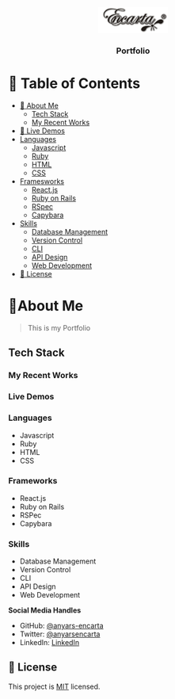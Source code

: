 <a name="readme-top"></a>

<div align="center">

 <!-- LOGO -->

  <img src="./My Logo.png" alt="logo" width="140"  height="auto" />
  <br/>

<!-- MAIN HEADING -->

  <h3><b>Portfolio</b></h3>

</div>

<!-- TABLE OF CONTENTS -->
# 📗 Table of Contents

- [👥 About Me](#about-me)
    - [Tech Stack](#tech-stack)
    - [My Recent Works](#my-recent-works)
- [🚀 Live Demos](#live-demo)
- [Languages](#languages)
  - [Javascript](#javascript)
  - [Ruby](#ruby)
  - [HTML](#html)
  - [CSS](#css)
- [Framesworks](#frameworks)
  - [React.js](#react.js)
  - [Ruby on Rails](#ruby-on-rails)
  - [RSpec](#rspec)
  - [Capybara](#capybara)
- [Skills](#skills)
  - [Database Management](#database-management)
  - [Version Control](#version-control)
  - [CLI](#cli)
  - [API Design](#api-design)
  - [Web Development](#web-development)
- [📝 License](#license)

<!-- INTRO -->
# 📖About Me <a name="about-me"></a>

> This is my Portfolio

## Tech Stack <a name="tech-stack"></a>
### My Recent Works <a name="my-recent-works"></a>

### Live Demos <a name="live-demos"></a>

### Languages <a name="languages"></a>

  <ul>
    <li>Javascript</li>
    <li>Ruby</li>
    <li>HTML</li>
    <li>CSS</li>
  </ul>

### Frameworks <a name="frameworks"></a>

  <ul>
    <li>React.js</li>
    <li>Ruby on Rails</li>
    <li>RSPec</li>
    <li>Capybara</li>
  </ul>

### Skills <a name="skills"></a>

  <ul>
    <li>Database Management</li>
    <li>Version Control</li>
    <li>CLI</li>
    <li>API Design</li>
    <li>Web Development</li>
  </ul>


**Social Media Handles**

- GitHub: [@anyars-encarta](https://github.com/anyars-encarta)
- Twitter: [@anyarsencarta](https://twitter.com/anyarsencarta)
- LinkedIn: [LinkedIn](https://www.linkedin.com/in/anyars-yussif-1a179769/)

<!-- LICENSE -->

## 📝 License <a name="license"></a>

This project is [MIT](./LICENSE) licensed.